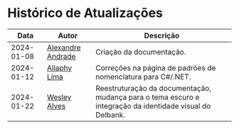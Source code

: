 # Histórico de Atualizações <!-- {docsify-ignore-all} -->

| Data       | Autor                                                | Descrição                                                                                                |
|------------|------------------------------------------------------|----------------------------------------------------------------------------------------------------------|
| 2024-01-08 | [Alexandre Andrade](https://github.com/tech-andrade) | Criação da documentação.                                                                                 |
| 2024-01-12 | [Allaphy Lima](https://github.com/AllaphyDelbank)    | Correções na página de padrões de nomenclatura para C#/.NET.                                             |
| 2024-01-22 | [Wesley Alves](https://github.com/wyalves)           | Reestruturação da documentação, mudança para o tema escuro e integração da identidade visual do Delbank. |
